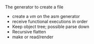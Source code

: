 The generator to create a file

+ create a _vm_ on the asm generator
+ receive functional executions in order
+ Keep object tree; possible parse down
+ Recursive flatten
+ make or read/render
